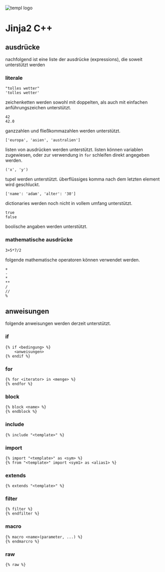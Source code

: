 ![templ logo](https://bitbucket.org/noobsaibot/templ/raw/a6fd032ee4f57703fa59cde6eaaefc44569d4b60/logo.png)
# Jinja2 C++

## ausdrücke

nachfolgend ist eine liste der ausdrücke (expressions), die soweit unterstützt werden

### literale

    "tolles wetter"
    'tolles wetter'

zeichenketten werden sowohl mit doppelten, als auch mit einfachen anführungszeichen unterstützt.

    42
    42.0

ganzzahlen und fließkommazahlen werden unterstützt.

    ['europa', 'asien', 'australien']

listen von ausdrücken werden unterstützt. listen können variablen zugewiesen, oder zur 
verwendung in `for` schleifen direkt angegeben werden.

    ('x', 'y')

tupel werden unterstützt. überflüssiges komma nach dem letzten element wird geschluckt.

    ['name': 'adam', 'alter': '30']

dictionaries werden noch nicht in vollem umfang unterstützt.

    true
    false

boolische angaben werden unterstützt.

### mathematische ausdrücke

    3+5*7/2

folgende mathematische operatoren können verwendet werden.

    +
    -
    *
    **
    /
    //
    %

## anweisungen

folgende anweisungen werden derzeit unterstützt.

### if

    {% if <bedingung> %}
        <anweisungen>
    {% endif %}

### for

    {% for <iterator> in <menge> %}
    {% endfor %}

### block

    {% block <name> %}
    {% endblock %}

### include

    {% include "<template>" %}

### import

    {% import "<template>" as <sym> %}
    {% from "<template>" import <sym1> as <alias1> %}

### extends

    {% extends "<template>" %}

### filter

    {% filter %}
    {% endfilter %}

### macro

    {% macro <name>(parameter, ...) %}
    {% endmarcro %}

### raw

    {% raw %}
